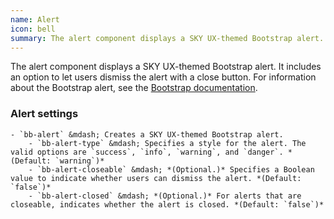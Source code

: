```yaml
---
name: Alert
icon: bell
summary: The alert component displays a SKY UX-themed Bootstrap alert.
---
```


The alert component displays a SKY UX-themed Bootstrap alert. It includes an option to let users dismiss the alert with a close button. For information about the Bootstrap alert, see the [Bootstrap documentation](http://getbootstrap.com/components/#alerts).

### Alert settings ###
    - `bb-alert` &mdash; Creates a SKY UX-themed Bootstrap alert.
        - `bb-alert-type` &mdash; Specifies a style for the alert. The valid options are `success`, `info`, `warning`, and `danger`. *(Default: `warning`)*
        - `bb-alert-closeable` &mdash; *(Optional.)* Specifies a Boolean value to indicate whether users can dismiss the alert. *(Default: `false`)*
        - `bb-alert-closed` &mdash; *(Optional.)* For alerts that are closeable, indicates whether the alert is closed. *(Default: `false`)*